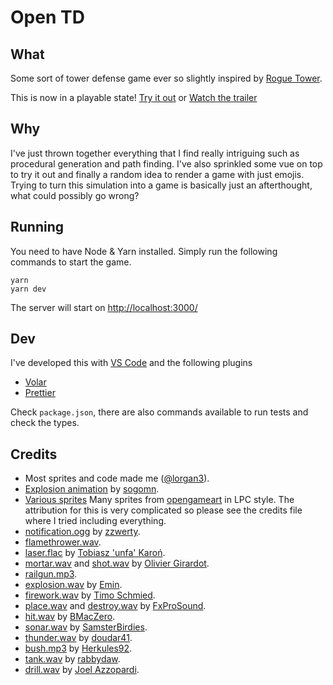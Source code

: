 # Open TD

## What

Some sort of tower defense game ever so slightly inspired by [Rogue Tower](https://store.steampowered.com/app/1843760/Rogue_Tower/).

This is now in a playable state! [Try it out](https://lorgan3.github.io/open-td/) or [Watch the trailer](https://www.youtube.com/watch?v=K3L1v3RezDY)

## Why

I've just thrown together everything that I find really intriguing such as procedural generation and path finding. I've also sprinkled some vue on top to try it out and finally a random idea to render a game with just emojis. Trying to turn this simulation into a game is basically just an afterthought, what could possibly go wrong?

## Running

You need to have Node & Yarn installed. Simply run the following commands to start the game.

```
yarn
yarn dev
```

The server will start on [http://localhost:3000/](http://localhost:3000/)

## Dev

I've developed this with [VS Code](https://code.visualstudio.com/) and the following plugins

- [Volar](https://marketplace.visualstudio.com/items?itemName=Vue.volar)
- [Prettier](https://marketplace.visualstudio.com/items?itemName=esbenp.prettier-vscode)

Check `package.json`, there are also commands available to run tests and check the types.

## Credits

- Most sprites and code made me ([@lorgan3](https://github.com/lorgan3)).
- [Explosion animation](https://opengameart.org/content/explosion-3) by [sogomn](https://opengameart.org/users/sogomn).
- [Various sprites](./credits.md) Many sprites from [opengameart](https://opengameart.org/) in LPC style. The attribution for this is very complicated so please see the credits file where I tried including everything.
- [notification.ogg](https://freesound.org/people/zzwerty/sounds/315878/) by [zzwerty](https://freesound.org/people/zzwerty/).
- [flamethrower.wav](https://freesound.org/people/deleted_user_13668154/sounds/616093/).
- [laser.flac](https://freesound.org/people/unfa/sounds/584191/) by [Tobiasz 'unfa' Karoń](https://freesound.org/people/unfa/).
- [mortar.wav](https://freesound.org/people/OGsoundFX/sounds/423108/) and [shot.wav](https://freesound.org/people/OGsoundFX/sounds/423114/) by [Olivier Girardot](https://freesound.org/people/OGsoundFX/).
- [railgun.mp3](https://freesound.org/people/deleted_user_1941307/sounds/155790/).
- [explosion.wav](https://freesound.org/people/EminYILDIRIM/sounds/553153/) by [Emin](https://freesound.org/people/EminYILDIRIM/).
- [firework.wav](https://freesound.org/people/TimoSchmied/sounds/530972/) by [Timo Schmied](https://freesound.org/people/TimoSchmied/).
- [place.wav](https://freesound.org/people/Robinhood76/sounds/254079/) and [destroy.wav](https://freesound.org/people/Robinhood76/sounds/503554/) by [FxProSound](https://freesound.org/people/Robinhood76/).
- [hit.wav](https://freesound.org/people/BMacZero/sounds/96138/) by [BMacZero](https://freesound.org/people/BMacZero/).
- [sonar.wav](https://freesound.org/people/SamsterBirdies/sounds/371178/) by [SamsterBirdies](https://freesound.org/people/SamsterBirdies/).
- [thunder.wav](https://freesound.org/people/doudar41/sounds/535952/) by [doudar41](https://freesound.org/people/doudar41/).
- [bush.mp3](https://freesound.org/people/Herkules92/sounds/518799/) by [Herkules92](https://freesound.org/people/Herkules92/).
- [tank.wav](https://freesound.org/people/rabbydaw/sounds/504182/) by [rabbydaw](https://freesound.org/people/rabbydaw/).
- [drill.wav](https://freesound.org/people/JoelAudio/sounds/135849/) by [Joel Azzopardi](https://freesound.org/people/JoelAudio/).
